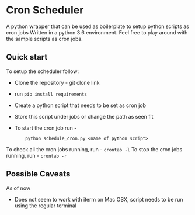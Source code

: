 # Cron Scheduler

A python wrapper that can be used as boilerplate to setup python scripts as cron jobs
Written in a python 3.6 environment.
Feel free to play around with the sample scripts as cron jobs.

## Quick start

To setup the scheduler follow: 
   - Clone the repository - git clone link
   - run ``` pip install requirements ```
   - Create a python script that needs to be set as cron job
   - Store this script under jobs or change the path as seen fit
   - To start the cron job run - 
            
        ```
            python schedule_cron.py <name of python script>
        ``` 
        
To check all the cron jobs running, run -
        ```
            crontab -l
        ```
To stop the cron jobs running, run -
        ```
            crontab -r
        ```

## Possible Caveats
As of now 
   - Does not seem to work with iterm on Mac OSX, script needs to be run using the regular terminal
   
